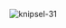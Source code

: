 ![knipsel-31](https://user-images.githubusercontent.com/95087870/149657152-1c532e55-e8e9-4d1a-a9f6-779c1a651748.PNG)
